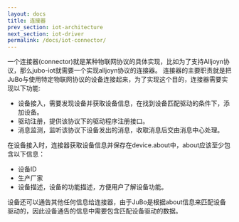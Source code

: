 ```yaml
---
layout: docs
title: 连接器 
prev_section: iot-architecture 
next_section: iot-driver 
permalink: /docs/iot-connector/
---
```


一个连接器(connector)就是某种物联网协议的具体实现，比如为了支持Alljoyn协议，那么jubo-iot就需要一个实现alljoyn协议的连接器。
连接器的主要职责就是把JuBo与使用特定物联网协议的设备连接起来，为了实现这个目的，连接器需要实现以下功能:

* 设备接入，需要发现设备并获取设备信息，在找到设备匹配驱动的条件下，添加设备。
* 驱动注册，提供该协议下的驱动程序注册接口。
* 消息监测，监听该协议下设备发出的消息，收取消息后交由消息中心处理。

在设备接入时，连接器获取设备信息并保存在device.about中，about应该至少包含以下信息：

* 设备ID
* 生产厂家
* 设备描述，设备的功能描述，方便用户了解设备功能。

设备还可以通告其他任何信息给连接器，由于JuBo是根据about信息来匹配设备驱动的，因此设备通告的信息中需要包含匹配设备驱动的数据。



